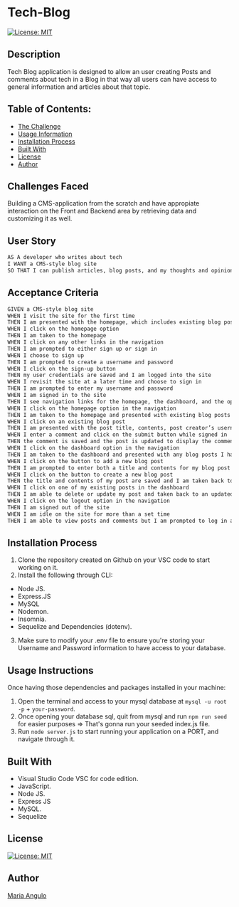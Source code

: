 # Tech-Blog

[![License: MIT](https://img.shields.io/badge/License-MIT-yellow.svg)](https://opensource.org/licenses/MIT)

## Description 
Tech Blog application is designed to allow an user creating Posts and comments about tech in a Blog in that way all users can have access to general information and articles about that topic.

## Table of Contents:
- [The Challenge](#Challenges-Faced)
- [Usage Information](#Usage-Information)
- [Installation Process](#Installation-Process)
- [Built With](#Built-With)
- [License](#License)
- [Author](#Author)

## Challenges Faced
Building a CMS-application from the scratch and have appropiate interaction on the Front and Backend area by retrieving data and customizing it as well.

## User Story

```md
AS A developer who writes about tech
I WANT a CMS-style blog site
SO THAT I can publish articles, blog posts, and my thoughts and opinions
```

## Acceptance Criteria

```md
GIVEN a CMS-style blog site
WHEN I visit the site for the first time
THEN I am presented with the homepage, which includes existing blog posts if any have been posted; navigation links for the homepage and the dashboard; and the option to log in
WHEN I click on the homepage option
THEN I am taken to the homepage
WHEN I click on any other links in the navigation
THEN I am prompted to either sign up or sign in
WHEN I choose to sign up
THEN I am prompted to create a username and password
WHEN I click on the sign-up button
THEN my user credentials are saved and I am logged into the site
WHEN I revisit the site at a later time and choose to sign in
THEN I am prompted to enter my username and password
WHEN I am signed in to the site
THEN I see navigation links for the homepage, the dashboard, and the option to log out
WHEN I click on the homepage option in the navigation
THEN I am taken to the homepage and presented with existing blog posts that include the post title and the date created
WHEN I click on an existing blog post
THEN I am presented with the post title, contents, post creator’s username, and date created for that post and have the option to leave a comment
WHEN I enter a comment and click on the submit button while signed in
THEN the comment is saved and the post is updated to display the comment, the comment creator’s username, and the date created
WHEN I click on the dashboard option in the navigation
THEN I am taken to the dashboard and presented with any blog posts I have already created and the option to add a new blog post
WHEN I click on the button to add a new blog post
THEN I am prompted to enter both a title and contents for my blog post
WHEN I click on the button to create a new blog post
THEN the title and contents of my post are saved and I am taken back to an updated dashboard with my new blog post
WHEN I click on one of my existing posts in the dashboard
THEN I am able to delete or update my post and taken back to an updated dashboard
WHEN I click on the logout option in the navigation
THEN I am signed out of the site
WHEN I am idle on the site for more than a set time
THEN I am able to view posts and comments but I am prompted to log in again before I can add, update, or delete posts
```

## Installation Process
1. Clone the repository created on Github on your VSC code to start working on it.
2. Install the following through CLI:
- Node JS.
- Express.JS
- MySQL
- Nodemon.
- Insomnia.
- Sequelize and Dependencies (dotenv).
3. Make sure to modify your .env file to ensure you're storing your Username and Password information to have access to your database.

## Usage Instructions
Once having those dependencies and packages installed in your machine:

1. Open the terminal and access to your mysql database at `mysql -u root -p` + `your-password`.
2. Once opening your database sql, quit from mysql and run `npm run seed` for easier purposes => That's gonna run your seeded index.js file.
3. Run `node server.js` to start running your application on a PORT, and navigate through it.

## Built With
- Visual Studio Code VSC for code edition.
- JavaScript.
- Node JS.
- Express JS
- MySQL.
- Sequelize

## License
[![License: MIT](https://img.shields.io/badge/License-MIT-yellow.svg)](https://opensource.org/licenses/MIT)

## Author
[Maria Angulo](https://github.com/maferadr)
